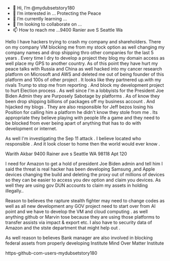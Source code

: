 - 👋 Hi, I’m @mydubsetstory180
- 👀 I’m interested in ... Protecting the Peace
- 🌱 I’m currently learning ...
- 💞️ I’m looking to collaborate on ...
- 📫 How to reach me ...9400 Ranier ave S Seattle Wa 

<!---
mydubsetstory180/mydubsetstory180 is a ✨ special ✨ repository because its `README.md` (this file) appears on your GitHub profile.
You can click the Preview link to take a look at your changes.
--->
Hello I have hackers trying to crash my company and shareholders. There on my company VM blocking me from my stock option as well changing my company names and drop shipping thro other companies for the last 5 years . Every time I dry to develop a project they blog my domain access as well place my GPS to another country. As of this point they have hurt my peace talks with Russia and China as well hacked into my cancer research platform on Microsoft and AWS and deleted me out of being founder of this platform and 100s of other project . It looks like they partnered up.with my rivals Trump to stop me from reporting . And block my development project to hurt Election process . As well since I'm a lobbyists for the President Joe Biden Admin they are Purposely Sabotage by platforms  . As of know they been drop shipping billions of packages off my business account . And hijacked my blogs . They are also responsible for Jeff bezos losing his Position for calling him a platform he didn't know they stole from me . Its appropriate they believe playing with people life a game and they need to be blocked from ever being apart of anything that has to do with development or internet. 

As well I'm investigating the Sep 11 attack . I believe located who responsible . And it look closer to home then the world would ever know .

Warith Akbar 
9400 Rainer ave s Seattle WA 98118 
Apt 120 

I need for Amazon to get a hold of president Joe Biden admin and tell him I said the threat is real hacker has been developing Samsung ,and Apple devices changing the build and deleting the proxy out of millions of devices so they can be easier to access you dev option and claim you devices. As well they are using gov DUN accounts to claim my assets in holding illegally.. 

Reason to believes the rapture stealth fighter may need to change codes as well as all new development any GOV project need to start over from AI point and we have to develop the VM and cloud computing . as well anything github or Marvin tose because they are using those platforms to transfer assists via impact & export etc. I also have to security data of Amazon and the stste department that might help out . 

As well reason to believes Bank manager are also involved in blocking federal assets from properly developing 
Institute Mind Over Matter Institute
<!-- Global site tag (gtag.js) - Google Analytics -->
<script async src="https://www.googletagmanager.com/gtag/js?id=UA-225384820-1">
</script>
<script>
  window.dataLayer = window.dataLayer || [];
  function gtag(){dataLayer.push(arguments);}
  gtag('js', new Date());

  gtag('config', 'UA-225384820-1');
</script>




https-github-com-users-mydubsetstory180

